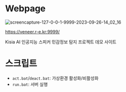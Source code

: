 # Webpage

![screencapture-127-0-0-1-9999-2023-09-26-14_02_16](https://github.com/veneer-KISIA/Webpage/assets/88125431/23c2e110-469d-4de3-89ca-c522cd8ba8ce)

https://veneer.r-e.kr:9999/

Kisia AI 인공지능 스피커 민감정보 탐지 프로젝트 데모 사이트

# 스크립트
- `act.bat`/`deact.bat`: 가상환경 활성화/비활성화
- `run.bat`: 서버 실행
